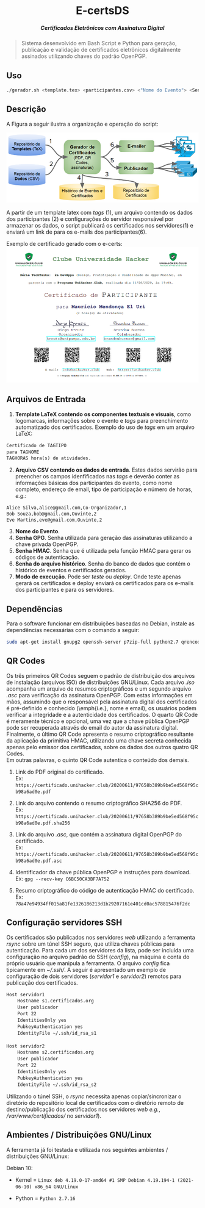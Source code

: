 <h1 align="center">E-certsDS</h1>
<h5 align="center">
Certificados Eletrônicos com Assinatura Digital
</h5>

>Sistema desenvolvido em Bash Script e Python para  geração, publicação e validação de certificados eletrônicos digitalmente assinados utilizando chaves do padrão OpenPGP.

## Uso

```sh
./gerador.sh <template.tex> <participantes.csv> <"Nome do Evento"> <SenhaGPG> <SenhaHMAC> <SenhaDoHistory> <[teste/deploy]>
```

## Descrição
A Figura a seguir ilustra a organização e operação do script:

![e-certs-model](/imgs/e-certs-model.png?raw=true "e-certs-model")

A partir de um template latex com *tags* (1), um arquivo contendo os dados dos participantes (2) e configurações do servidor responsável por armazenar os dados, o script publicará os certificados nos servidores(1) e enviará um link de para os e-mails dos participantes(6).

Exemplo de certificado gerado com o e-certs:
![e-certs-model](/imgs/certificado-mauricio.png "e-certs-certificate")


## Arquivos de Entrada
1. **Template LaTeX contendo os componentes textuais e visuais**, como logomarcas, informações sobre o evento e *tags* para preenchimento automatizado dos certificados.
Exemplo do uso de *tags* em um arquivo LaTeX:
```tex
Certificado de TAGTIPO
para TAGNOME
TAGHORAS hora(s) de atividades.
```
2. **Arquivo CSV contendo os dados de entrada**. Estes dados servirão para preencher os campos idenfificados nas *tags* e deverão conter as informações básicas dos participantes do evento, como nome completo, endereço de email, tipo de participação e número de horas, *e.g.*:
```csv
Alice Silva,alice@gmail.com,Co-Organizador,1
Bob Souza,bob@gmail.com,Ouvinte,2
Eve Martins,eve@gmail.com,Ouvinte,2
```
3. **Nome do Evento**. 
4. **Senha GPG**.  Senha utilizada para geração das assinaturas utilizando a chave privada OpenPGP.
5. **Senha HMAC**. Senha que é utilizada pela função HMAC para gerar os códigos de autenticação.
6. **Senha do arquivo histórico**. Senha do banco de dados que contém o histórico de eventos e certificados gerados.
7. **Modo de execução**. Pode ser *teste* ou *deploy*. Onde teste apenas gerará os certificados e deploy enviará os certificados para os e-mails dos participantes e para os servidores.

## Dependências
Para o software funcionar em distribuições baseadas no Debian, instale as dependências necessárias com o comando a seguir:
```sh
sudo apt-get install gnupg2 openssh-server p7zip-full python2.7 qrencode rsync texlive texlive-fonts-extra texlive-latex-extra -y
```

## QR Codes
Os três primeiros QR Codes seguem o padrão de distribuição dos arquivos de instalação (arquivos ISO) de distribuições GNU/Linux.
Cada arquivo *.iso* acompanha um arquivo de resumos criptográficos e um segundo arquivo *.asc* para verificação da assinatura OpenPGP.
Com estas informações em mãos, assumindo que o responsável pela assinatura digital dos certificados é pré-definido e conhecido (\emph{i.e.}, nome e email), os usuários podem verificar a integridade e a autenticidade dos certificados.
O quarto QR Code é meramente técnico e opcional, uma vez que a chave pública OpenPGP pode ser recuperada através do email do autor da assinatura digital. 
Finalmente, o último QR Code apresenta o resumo criptográfico resultante da aplicação da primitiva HMAC, utilizando uma chave secreta conhecida apenas pelo emissor dos certificados, sobre os dados dos outros quatro QR Codes.  
Em outras palavras, o quinto QR Code autentica o conteúdo dos demais.

1. Link do PDF original do certificado.\
Ex: `https://certificado.unihacker.club/20200611/97658b389b9be5ed568f95cb98a6ad0e.pdf`

2. Link do arquivo contendo o resumo criptográfico SHA256 do PDF.\
Ex: `https://certificado.unihacker.club/20200611/97658b389b9be5ed568f95cb98a6ad0e.pdf.sha256`

3. Link do arquivo *.asc*, que contém a assinatura digital OpenPGP do certificado.\
Ex: `https://certificado.unihacker.club/20200611/97658b389b9be5ed568f95cb98a6ad0e.pdf.asc`

4. Identificador da chave pública OpenPGP e instruções para download.\
Ex: `gpg --recv-key C6BC50CA3BF7A752`

5. Resumo criptográfico do código de autenticação HMAC do certificado.\
Ex: `78a47e94934ff015a81fe1326186213d1b29207161e401cd0ac578815476f2dc`

## Configuração servidores SSH

Os certificados são publicados nos servidores *web* utilizando a ferramenta *rsync* sobre um túnel SSH seguro, que utiliza chaves públicas para autenticação.
Para cada um dos servidores da lista, pode ser incluída uma configuração no arquivo padrão do SSH (*config*), na máquina e conta do próprio usuário que manipula a ferramenta.
O arquivo *config* fica tipicamente em *~/.ssh/*.
A seguir é apresentado um exemplo de configuração de dois servidores (*servidor1* e *servidor2*) remotos para publicação dos certificados. 

```.sh
Host servidor1
	Hostname s1.certificados.org
	User publicador
	Port 22
	IdentitiesOnly yes
	PubkeyAuthentication yes
	IdentityFile ~/.ssh/id_rsa_s1

Host servidor2
	Hostname s2.certificados.org
	User publicador
	Port 22
	IdentitiesOnly yes
	PubkeyAuthentication yes
	IdentityFile ~/.ssh/id_rsa_s2


```

Utilizando o túnel SSH, o *rsync* necessita apenas copiar/sincronizar o diretório do repositório local de certificados com o diretório remoto de destino/publicação dos certificados nos servidores *web* *e.g.*, */var/www/certificados/* no *servidor1*).


## Ambientes / Distribuições GNU/Linux

A ferramenta já foi testada e utilizada nos seguintes ambientes / distribuições GNU/Linux:

Debian 10:

- Kernel = `Linux deb 4.19.0-17-amd64 #1 SMP Debian 4.19.194-1 (2021-06-10) x86_64 GNU/Linux`

- Python = `Python 2.7.16`
